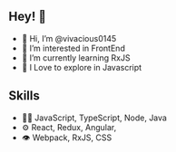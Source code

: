 ## Hey! 👋
- 👋 Hi, I’m @vivacious0145
- 👀 I’m interested in FrontEnd
- 🌱 I’m currently learning RxJS
- 💞️ I Love to explore in Javascript

## Skills
- 👨‍💻 JavaScript, TypeScript, Node, Java
- ⚙️ React, Redux, Angular,
- 👁️ Webpack, RxJS, CSS

<!---
vivacious0145 is a ✨ special ✨ repository because its `README.md` (this file) appears on your GitHub profile.
You can click the Preview link to take a look at your changes.
--->
